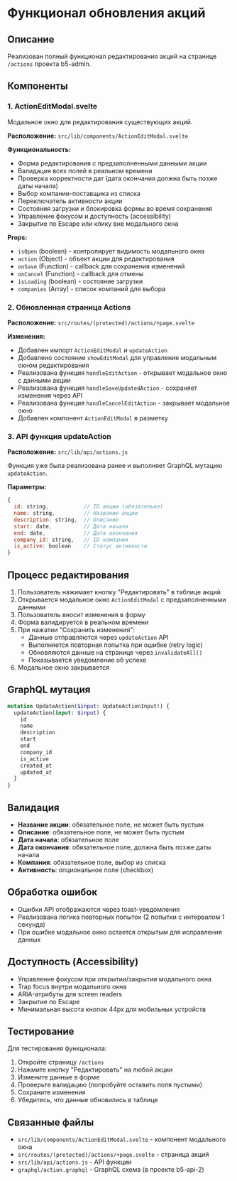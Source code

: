 # Функционал обновления акций

## Описание

Реализован полный функционал редактирования акций на странице `/actions` проекта b5-admin.

## Компоненты

### 1. ActionEditModal.svelte

Модальное окно для редактирования существующих акций.

**Расположение:** `src/lib/components/ActionEditModal.svelte`

**Функциональность:**
- Форма редактирования с предзаполненными данными акции
- Валидация всех полей в реальном времени
- Проверка корректности дат (дата окончания должна быть позже даты начала)
- Выбор компании-поставщика из списка
- Переключатель активности акции
- Состояния загрузки и блокировка формы во время сохранения
- Управление фокусом и доступность (accessibility)
- Закрытие по Escape или клику вне модального окна

**Props:**
- `isOpen` (boolean) - контролирует видимость модального окна
- `action` (Object) - объект акции для редактирования
- `onSave` (Function) - callback для сохранения изменений
- `onCancel` (Function) - callback для отмены
- `isLoading` (boolean) - состояние загрузки
- `companies` (Array) - список компаний для выбора

### 2. Обновленная страница Actions

**Расположение:** `src/routes/(protected)/actions/+page.svelte`

**Изменения:**
- Добавлен импорт `ActionEditModal` и `updateAction`
- Добавлено состояние `showEditModal` для управления модальным окном редактирования
- Реализована функция `handleEditAction` - открывает модальное окно с данными акции
- Реализована функция `handleSaveUpdatedAction` - сохраняет изменения через API
- Реализована функция `handleCancelEditAction` - закрывает модальное окно
- Добавлен компонент `ActionEditModal` в разметку

### 3. API функция updateAction

**Расположение:** `src/lib/api/actions.js`

Функция уже была реализована ранее и выполняет GraphQL мутацию `updateAction`.

**Параметры:**
```javascript
{
  id: string,           // ID акции (обязательно)
  name: string,         // Название акции
  description: string,  // Описание
  start: date,          // Дата начала
  end: date,            // Дата окончания
  company_id: string,   // ID компании
  is_active: boolean    // Статус активности
}
```

## Процесс редактирования

1. Пользователь нажимает кнопку "Редактировать" в таблице акций
2. Открывается модальное окно `ActionEditModal` с предзаполненными данными
3. Пользователь вносит изменения в форму
4. Форма валидируется в реальном времени
5. При нажатии "Сохранить изменения":
   - Данные отправляются через `updateAction` API
   - Выполняется повторная попытка при ошибке (retry logic)
   - Обновляются данные на странице через `invalidateAll()`
   - Показывается уведомление об успехе
6. Модальное окно закрывается

## GraphQL мутация

```graphql
mutation UpdateAction($input: UpdateActionInput!) {
  updateAction(input: $input) {
    id
    name
    description
    start
    end
    company_id
    is_active
    created_at
    updated_at
  }
}
```

## Валидация

- **Название акции**: обязательное поле, не может быть пустым
- **Описание**: обязательное поле, не может быть пустым
- **Дата начала**: обязательное поле
- **Дата окончания**: обязательное поле, должна быть позже даты начала
- **Компания**: обязательное поле, выбор из списка
- **Активность**: опциональное поле (checkbox)

## Обработка ошибок

- Ошибки API отображаются через toast-уведомления
- Реализована логика повторных попыток (2 попытки с интервалом 1 секунда)
- При ошибке модальное окно остается открытым для исправления данных

## Доступность (Accessibility)

- Управление фокусом при открытии/закрытии модального окна
- Trap focus внутри модального окна
- ARIA-атрибуты для screen readers
- Закрытие по Escape
- Минимальная высота кнопок 44px для мобильных устройств

## Тестирование

Для тестирования функционала:

1. Откройте страницу `/actions`
2. Нажмите кнопку "Редактировать" на любой акции
3. Измените данные в форме
4. Проверьте валидацию (попробуйте оставить поля пустыми)
5. Сохраните изменения
6. Убедитесь, что данные обновились в таблице

## Связанные файлы

- `src/lib/components/ActionEditModal.svelte` - компонент модального окна
- `src/routes/(protected)/actions/+page.svelte` - страница акций
- `src/lib/api/actions.js` - API функции
- `graphql/action.graphql` - GraphQL схема (в проекте b5-api-2)
